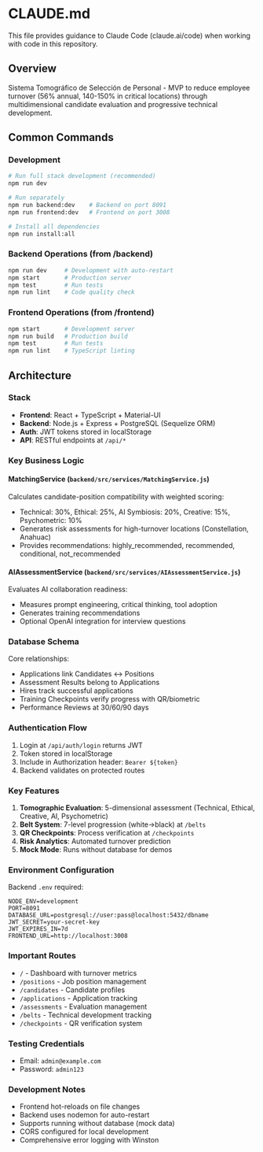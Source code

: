 # CLAUDE.md

This file provides guidance to Claude Code (claude.ai/code) when working with code in this repository.

## Overview
Sistema Tomográfico de Selección de Personal - MVP to reduce employee turnover (56% annual, 140-150% in critical locations) through multidimensional candidate evaluation and progressive technical development.

## Common Commands

### Development
```bash
# Run full stack development (recommended)
npm run dev

# Run separately
npm run backend:dev    # Backend on port 8091
npm run frontend:dev   # Frontend on port 3008

# Install all dependencies
npm run install:all
```

### Backend Operations (from /backend)
```bash
npm run dev     # Development with auto-restart
npm start       # Production server
npm test        # Run tests
npm run lint    # Code quality check
```

### Frontend Operations (from /frontend)
```bash
npm start       # Development server
npm run build   # Production build
npm test        # Run tests
npm run lint    # TypeScript linting
```

## Architecture

### Stack
- **Frontend**: React + TypeScript + Material-UI
- **Backend**: Node.js + Express + PostgreSQL (Sequelize ORM)
- **Auth**: JWT tokens stored in localStorage
- **API**: RESTful endpoints at `/api/*`

### Key Business Logic

#### MatchingService (`backend/src/services/MatchingService.js`)
Calculates candidate-position compatibility with weighted scoring:
- Technical: 30%, Ethical: 25%, AI Symbiosis: 20%, Creative: 15%, Psychometric: 10%
- Generates risk assessments for high-turnover locations (Constellation, Anahuac)
- Provides recommendations: highly_recommended, recommended, conditional, not_recommended

#### AIAssessmentService (`backend/src/services/AIAssessmentService.js`)
Evaluates AI collaboration readiness:
- Measures prompt engineering, critical thinking, tool adoption
- Generates training recommendations
- Optional OpenAI integration for interview questions

### Database Schema
Core relationships:
- Applications link Candidates ↔ Positions
- Assessment Results belong to Applications
- Hires track successful applications
- Training Checkpoints verify progress with QR/biometric
- Performance Reviews at 30/60/90 days

### Authentication Flow
1. Login at `/api/auth/login` returns JWT
2. Token stored in localStorage
3. Include in Authorization header: `Bearer ${token}`
4. Backend validates on protected routes

### Key Features
1. **Tomographic Evaluation**: 5-dimensional assessment (Technical, Ethical, Creative, AI, Psychometric)
2. **Belt System**: 7-level progression (white→black) at `/belts`
3. **QR Checkpoints**: Process verification at `/checkpoints`
4. **Risk Analytics**: Automated turnover prediction
5. **Mock Mode**: Runs without database for demos

### Environment Configuration
Backend `.env` required:
```
NODE_ENV=development
PORT=8091
DATABASE_URL=postgresql://user:pass@localhost:5432/dbname
JWT_SECRET=your-secret-key
JWT_EXPIRES_IN=7d
FRONTEND_URL=http://localhost:3008
```

### Important Routes
- `/` - Dashboard with turnover metrics
- `/positions` - Job position management
- `/candidates` - Candidate profiles
- `/applications` - Application tracking
- `/assessments` - Evaluation management
- `/belts` - Technical development tracking
- `/checkpoints` - QR verification system

### Testing Credentials
- Email: `admin@example.com`
- Password: `admin123`

### Development Notes
- Frontend hot-reloads on file changes
- Backend uses nodemon for auto-restart
- Supports running without database (mock data)
- CORS configured for local development
- Comprehensive error logging with Winston